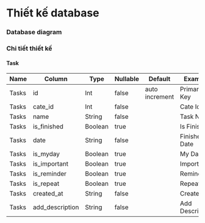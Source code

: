 # Thiết kế database

### Database diagram

### Chi tiết thiết kế

#### Task

| Name  |  Column         |  Type   |  Nullable | Default       |   Example      |  Comments   |            
|-------|-----------------|---------|-----------|---------------|----------------|-------------|
| Tasks | id              | Int     |  false    | auto increment| Primary Key    | PRIMARY KEY |
| Tasks | cate_id         | Int     |  false    |               | Cate Id        |             |
| Tasks | name            | String  |  false    |               | Task Name      |             |
| Tasks | is_finished     | Boolean |  true     |               | Is Finished    |             |
| Tasks | date            | String  |  false    |               | Finished Date  |             |
| Tasks | is_myday        | Boolean |  true     |               | My Day         |             |
| Tasks | is_important    | Boolean |  true     |               | Important      |             |
| Tasks | is_reminder     | Boolean |  true     |               | Reminder       |             |
| Tasks | is_repeat       | Boolean |  true     |               | Repeat         |             |
| Tasks | created_at      | String  |  false    |               | Created At     |             |
| Tasks | add_description | String  |  false    |               | Add Description|             |

